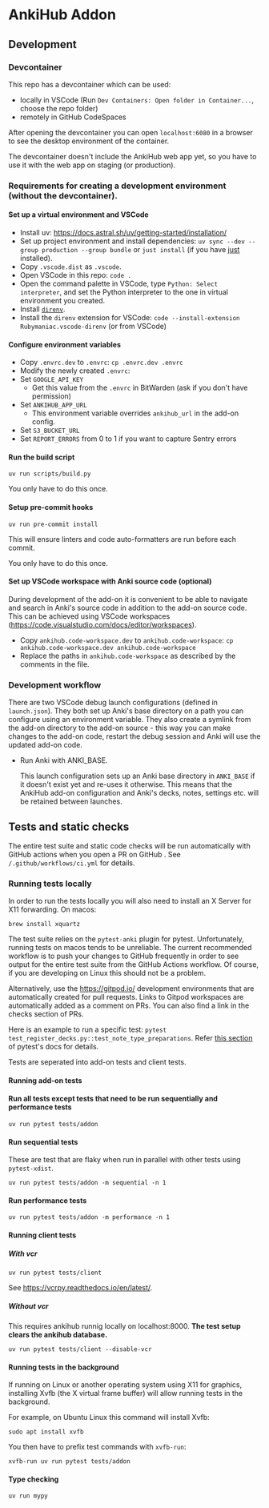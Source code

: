 # AnkiHub Addon

## Development

### Devcontainer

This repo has a devcontainer which can be used:

-   locally in VSCode (Run `Dev Containers: Open folder in Container...`, choose the repo folder)
-   remotely in GitHub CodeSpaces

After opening the devcontainer you can open `localhost:6080` in a browser to see the desktop environment of the container.

The devcontainer doesn't include the AnkiHub web app yet, so you have to use it with the web app on staging
(or production).

### Requirements for creating a development environment (without the devcontainer).

#### Set up a virtual environment and VSCode

-   Install uv: https://docs.astral.sh/uv/getting-started/installation/
-   Set up project environment and install dependencies: `uv sync --dev --group production --group bundle` or `just install` (if you have [just](https://github.com/casey/just) installed).
-   Copy `.vscode.dist` as `.vscode`.
-   Open VSCode in this repo: `code .`
-   Open the command palette in VSCode, type `Python: Select interpreter`, and set the Python interpreter to the one in virtual environment you created.
-   Install [`direnv`](https://direnv.net/docs/installation.html).
-   Install the `direnv` extension for VSCode: `code --install-extension Rubymaniac.vscode-direnv` (or from VSCode)

#### Configure environment variables

-   Copy `.envrc.dev` to `.envrc`: `cp .envrc.dev .envrc`
-   Modify the newly created `.envrc`:
-   Set `GOOGLE_API_KEY`
    -   Get this value from the `.envrc` in BitWarden (ask if you don't have permission)
-   Set `ANKIHUB_APP_URL`
    -   This environment variable overrides `ankihub_url` in the add-on config.
-   Set `S3_BUCKET_URL`
-   Set `REPORT_ERRORS` from 0 to 1 if you want to capture Sentry errors

#### Run the build script

`uv run scripts/build.py`

You only have to do this once.

#### Setup pre-commit hooks

`uv run pre-commit install`

This will ensure linters and code auto-formatters are run before each commit.

You only have to do this once.

#### Set up VSCode workspace with Anki source code (optional)

During development of the add-on it is convenient to be able to navigate and search in Anki's source code in addition to the add-on source code.
This can be achieved using VSCode workspaces (https://code.visualstudio.com/docs/editor/workspaces).

-   Copy `ankihub.code-workspace.dev` to `ankihub.code-workspace`: `cp ankihub.code-workspace.dev ankihub.code-workspace`
-   Replace the paths in `ankihub.code-workspace` as described by the comments in the file.

### Development workflow

There are two VSCode debug launch configurations (defined in `launch.json`).
They both set up Anki's base directory on a path you can configure using an environment variable.
They also create a symlink from the add-on directory to the add-on source - this way you can make changes to the
add-on code, restart the debug session and Anki will use the updated add-on code.

-   Run Anki with ANKI_BASE.

    This launch configuration sets up an Anki base directory in `ANKI_BASE` if it doesn't exist yet and re-uses it otherwise.
    This means that the AnkiHub add-on configuration and Anki's decks, notes, settings etc. will be retained between launches.

## Tests and static checks

The entire test suite and static code checks will be run automatically with
GitHub actions when you open a PR on GitHub . See `/.github/workflows/ci.yml`
for details.

### Running tests locally

In order to run the tests locally you will also need to install an X Server for X11 forwarding.
On macos:

```
brew install xquartz
```

The test suite relies on the `pytest-anki` plugin for pytest. Unfortunately,
running tests on macos tends to be unreliable. The current recommended workflow
is to push your changes to GitHub frequently in order to see output for the
entire test suite from the GitHub Actions workflow. Of course, if you are
developing on Linux this should not be a problem.

Alternatively, use the https://gitpod.io/ development environments that are
automatically created for pull requests. Links to Gitpod workspaces are
automatically added as a comment on PRs. You can also find a link in the checks
section of PRs.

Here is an example to run a specific test: `pytest
test_register_decks.py::test_note_type_preparations`. Refer [this
section](https://docs.pytest.org/en/6.2.x/usage.html#specifying-tests-selecting-tests)
of pytest's docs for details.

Tests are seperated into add-on tests and client tests.

#### Running add-on tests

#### Run all tests except tests that need to be run sequentially and performance tests

```
uv run pytest tests/addon
```

#### Run sequential tests

These are test that are flaky when run in parallel with other tests using `pytest-xdist`.

```
uv run pytest tests/addon -m sequential -n 1
```

#### Run performance tests

```
uv run pytest tests/addon -m performance -n 1
```

#### Running client tests

##### With vcr

```
uv run pytest tests/client
```

See https://vcrpy.readthedocs.io/en/latest/.

##### Without vcr

This requires ankihub runnig locally on localhost:8000. **The test setup clears the ankihub database.**

```
uv run pytest tests/client --disable-vcr
```

#### Running tests in the background

If running on Linux or another operating system using X11 for graphics, installing Xvfb (the X virtual frame buffer) will allow running tests in the background.

For example, on Ubuntu Linux this command will install Xvfb:

```
sudo apt install xvfb
```

You then have to prefix test commands with `xvfb-run`:

```
xvfb-run uv run pytest tests/addon
```

#### Type checking

```
uv run mypy
```
